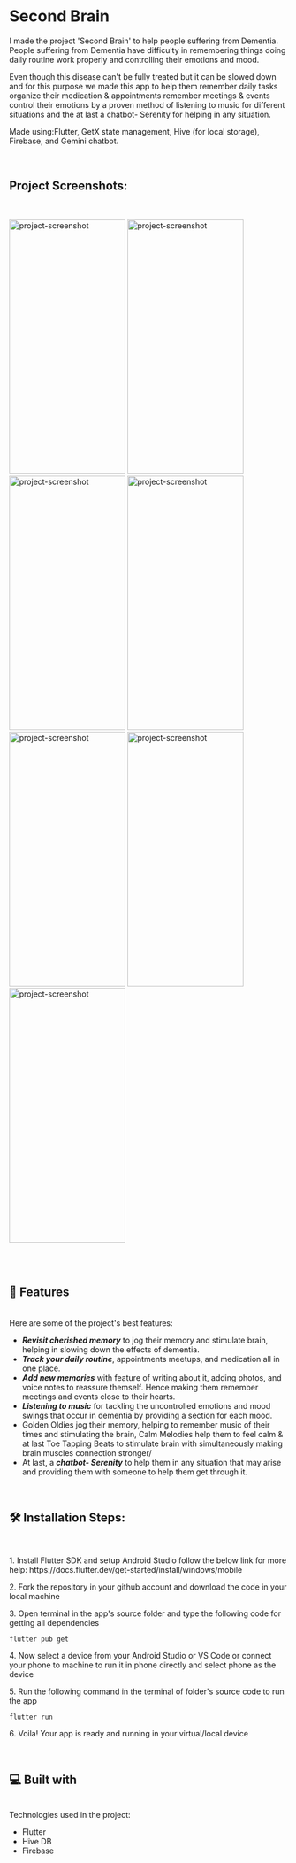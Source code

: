 # Second Brain

<p id="description">I made the project 'Second Brain' to help people suffering from Dementia. </br>People suffering from Dementia have difficulty in remembering things doing daily routine work properly and controlling their emotions and mood.</p>
<p>
Even though this disease can't be fully treated but it can be slowed down and for this purpose we made this app to help them remember daily tasks organize their medication &amp; appointments remember meetings &amp; events control their emotions by a proven method of listening to music for different situations and the at last a chatbot- Serenity for helping in any situation.</p>
<p>Made using:Flutter, GetX state management, Hive (for local storage), Firebase, and Gemini chatbot.</p>
</br>
<h2>Project Screenshots:</h2>
</br>
<p>
<img src="https://lh3.googleusercontent.com/pw/AP1GczO9ahQPc2yjjANaol_nb5K4xisjDvZt364Lyeszd18GsIxhVzai3TieVijyk52aWIPXkV-NWaLPbnVixQ4IOPYtThYXY7nR-3hbZZQybF9gMmGcBDkYJdz01UbCwj93YBeBCOePCI_PQ3MpaNsikOOL=w414-h919-s-no-gm?authuser=0" alt="project-screenshot" width="210" height="460/">

<img src="https://lh3.googleusercontent.com/pw/AP1GczOIkf464NMASgn4kjj5gCYLL89Wvl9BJKtd-Q3c5-87XGi_cT4PEYJq_-3fR0AZ-DG4cR3fRg7QrfSWc4NlCpbJeUlg_XBRZK9uQb5y7j3qRORLNRK5ysQE249IK0K3uOo8k_YN_pFfKc7At9Fj_O2W=w414-h919-s-no-gm?authuser=0" alt="project-screenshot" width="210" height="460/">

<img src="https://lh3.googleusercontent.com/pw/AP1GczMMj85CewxurFZyYSSMISqNy7Bwbm1QF1aKQFldnp_arjNZDIt2IbOa_ZrkeWVb2oM_pjXd022ZjNaWeQQUQ5eM8RJS6jVsT_zQqE6gW28hwG-epJM085iXlZ-hAJ70UQKfi-I1oKX7-vLziPO5GtDg=w414-h919-s-no-gm?authuser=0" alt="project-screenshot" width="210" height="460/">

<img src="https://lh3.googleusercontent.com/pw/AP1GczOXDhpXOim6pBxq-PiRqrgSbPhtTNxDRMzPiUQ9vQiIQRu9yVHT7n6f6LWgUmCWhMGpAo_G22C6Q2kubRC0ohemyJdjNA9UTdKQgSN1aRDSE2cuu-pfrszC6eVQ6zCrg5uROLDuJSNVoU8wNmza0y1W=w414-h919-s-no-gm?authuser=0" alt="project-screenshot" width="210" height="460/">

<img src="https://lh3.googleusercontent.com/pw/AP1GczNVbXv5Jm9wCeaC8jOuCO5UDo05GNDhnOXqB6uBZ89SKEHi-1fbd69sQ1SLeFC14x6d11TZYj9lfnAMaCJzM-aLxBgovzqzWDeudxM1ugAoBvstcQJOD_K6rrJ_MCTCqmqL5H6ZVmzOqJh7TN5zLPxD=w414-h919-s-no-gm?authuser=0" alt="project-screenshot" width="210" height="460/">

<img src="https://lh3.googleusercontent.com/pw/AP1GczPq1H4vPyckhJnhPH6UA3bzYLqiRz9V_C6RiK3L0h5OXbD2o1rES0x9Si4Dt2_Bqt093XQBaItOFVWyb2tyT1VhR1LRYMFBAWpcvLOS2wR6HNlaVoLHs9WZ_tSKoqlLw3wxA4JHzq10G6bRHYGn5S-B=w414-h919-s-no-gm?authuser=0" alt="project-screenshot" width="210" height="460/">

<img src="https://lh3.googleusercontent.com/pw/AP1GczME5qcfQu3mC5FAYxdQ_p-wUdgZwtf7iuvxlQcYxAKPxv7VZlIwQKCyFwGIijoV4chbjMic8McCOcd2oPIrNIoBSXPhlQGCr9aE7uihw6Lxb4TXt4HW1VhQ6lk7GaqKyiZ3JhDoWgSaQKpfnVDsN8Zs=w414-h919-s-no-gm?authuser=0" alt="project-screenshot" width="210" height="460/">
</p>
  
</br>
</br>
<h2>🧐 Features</h2>
</br>
Here are some of the project's best features:

*  <b><i>Revisit cherished memory</i></b> to jog their memory and stimulate brain, helping in slowing down the effects of dementia.
*   <b><i>Track your daily routine</b></i>, appointments meetups, and medication all in one place.
*   <b><i>Add new memories</b></i> with feature of writing about it, adding photos, and voice notes to reassure themself. Hence making them remember meetings and events close to their hearts.
*   <b><i>Listening to music</b></i> for tackling the uncontrolled emotions and mood swings that occur in dementia by providing a section for each mood.
*   Golden Oldies jog their memory, helping to remember music of their times and stimulating the brain, Calm Melodies help them to feel calm & at last Toe Tapping Beats to stimulate brain with simultaneously making brain muscles connection stronger/
*   At last, a <b><i>chatbot- Serenity</b></i> to help them in any situation that may arise and providing them with someone to help them get through it.
</br>
<h2>🛠️ Installation Steps:</h2>
</br>
<p>1. Install Flutter SDK and setup Android Studio follow the below link for more help: https://docs.flutter.dev/get-started/install/windows/mobile</p>

<p>2. Fork the repository in your github account and download the code in your local machine</p>

<p>3. Open terminal in the app's source folder and type the following code for getting all dependencies</p>

```
flutter pub get
```

<p>4. Now select a device from your Android Studio or VS Code or connect your phone to machine to run it in phone directly and select phone as the device</p>

<p>5. Run the following command in the terminal of folder's source code to run the app</p>

```
flutter run
```

<p>6. Voila! Your app is ready and running in your virtual/local device</p>

  
 </br>
<h2>💻 Built with</h2>
</br>
Technologies used in the project:

*   Flutter
*   Hive DB
*   Firebase
